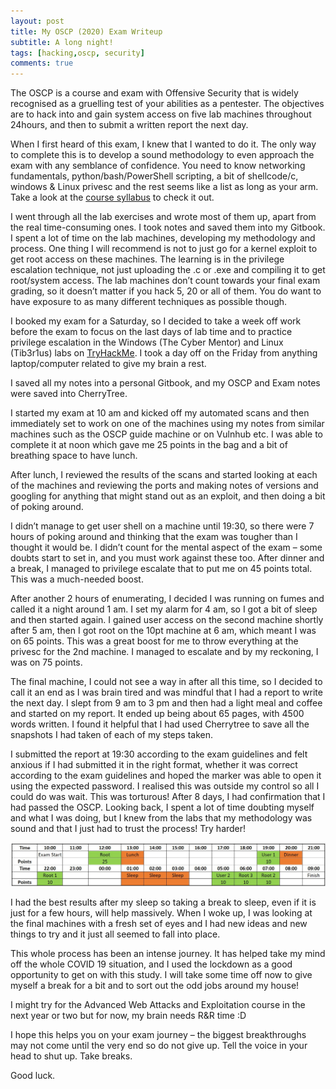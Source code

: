 ```yaml
---
layout: post
title: My OSCP (2020) Exam Writeup
subtitle: A long night!
tags: [hacking,oscp, security]
comments: true
---
```


The OSCP is a course and exam with Offensive Security that is widely recognised as a gruelling test of your abilities as a pentester. The objectives are to hack into and gain system access on five lab machines throughout 24hours, and then to submit a written report the next day.

When I first heard of this exam, I knew that I wanted to do it. The only way to complete this is to develop a sound methodology to even approach the exam with any semblance of confidence. You need to know networking fundamentals, python/bash/PowerShell scripting, a bit of shellcode/c, windows & Linux privesc and the rest seems like a list as long as your arm. Take a look at the [course syllabus](https://www.offensive-security.com/documentation/penetration-testing-with-kali.pdf) to check it out.

I went through all the lab exercises and wrote most of them up, apart from the real time-consuming ones. I took notes and saved them into my Gitbook. I spent a lot of time on the lab machines, developing my methodology and process. One thing I will recommend is not to just go for a kernel exploit to get root access on these machines. The learning is in the privilege escalation technique, not just uploading the .c or .exe and compiling it to get root/system access. The lab machines don’t count towards your final exam grading, so it doesn’t matter if you hack 5, 20 or all of them. You do want to have exposure to as many different techniques as possible though. 

I booked my exam for a Saturday, so I decided to take a week off work before the exam to focus on the last days of lab time and to practice privilege escalation in the Windows (The Cyber Mentor) and Linux (Tib3r1us) labs on [TryHackMe](https://tryhackme.com/). I took a day off on the Friday from anything laptop/computer related to give my brain a rest.

I saved all my notes into a personal Gitbook, and my OSCP and Exam notes were saved into CherryTree.

I started my exam at 10 am and kicked off my automated scans and then immediately set to work on one of the machines using my notes from similar machines such as the OSCP guide machine or on Vulnhub etc. I was able to complete it at noon which gave me 25 points in the bag and a bit of breathing space to have lunch.

After lunch, I reviewed the results of the scans and started looking at each of the machines and reviewing the ports and making notes of versions and googling for anything that might stand out as an exploit, and then doing a bit of poking around.

I didn’t manage to get user shell on a machine until 19:30, so there were 7 hours of poking around and thinking that the exam was tougher than I thought it would be. I didn’t count for the mental aspect of the exam – some doubts start to set in, and you must work against these too. After dinner and a break, I managed to privilege escalate that to put me on 45 points total. This was a much-needed boost.

After another 2 hours of enumerating, I decided I was running on fumes and called it a night around 1 am. I set my alarm for 4 am, so I got a bit of sleep and then started again. I gained user access on the second machine shortly after 5 am, then I got root on the 10pt machine at 6 am, which meant I was on 65 points. This was a great boost for me to throw everything at the privesc for the 2nd machine. I managed to escalate and by my reckoning, I was on 75 points.

The final machine, I could not see a way in after all this time, so I decided to call it an end as I was brain tired and was mindful that I had a report to write the next day. I slept from 9 am to 3 pm and then had a light meal and coffee and started on my report. It ended up being about 65 pages, with 4500 words written. I found it helpful that I had used Cherrytree to save all the snapshots I had taken of each of my steps taken.

I submitted the report at 19:30 according to the exam guidelines and felt anxious if I had submitted it in the right format, whether it was correct according to the exam guidelines and hoped the marker was able to open it using the expected password. I realised this was outside my control so all I could do was wait. This was torturous! After 8 days, I had confirmation that I had passed the OSCP.
Looking back, I spent a lot of time doubting myself and what I was doing, but I knew from the labs that my methodology was sound and that I just had to trust the process! Try harder! 

![screenshot](/img/examtimeline.jpg)

I had the best results after my sleep so taking a break to sleep, even if it is just for a few hours, will help massively. When I woke up, I was looking at the final machines with a fresh set of eyes and I had new ideas and new things to try and it just all seemed to fall into place.

This whole process has been an intense journey. It has helped take my mind off the whole COVID 19 situation, and I used the lockdown as a good opportunity to get on with this study. I will take some time off now to give myself a break for a bit and to sort out the odd jobs around my house!

I might try for the Advanced Web Attacks and Exploitation course in the next year or two but for now, my brain needs R&R time :D

I hope this helps you on your exam journey – the biggest breakthroughs may not come until the very end so do not give up. Tell the voice in your head to shut up. Take breaks. 

Good luck.
